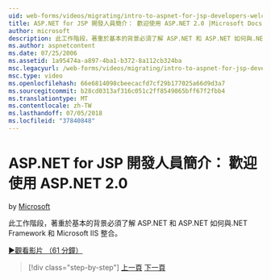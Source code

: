 ```yaml
---
uid: web-forms/videos/migrating/intro-to-aspnet-for-jsp-developers-welcome-to-aspnet-20
title: ASP.NET for JSP 開發人員簡介： 歡迎使用 ASP.NET 2.0 |Microsoft Docs
author: microsoft
description: 此工作階段，著重於基本的背景必須了解 ASP.NET 和 ASP.NET 如何與.NET Framework 和 Microsoft IIS 整合。
ms.author: aspnetcontent
ms.date: 07/25/2006
ms.assetid: 1a95474a-a897-4ba1-b372-8a112cb324ba
msc.legacyurl: /web-forms/videos/migrating/intro-to-aspnet-for-jsp-developers-welcome-to-aspnet-20
msc.type: video
ms.openlocfilehash: 66e6814098cbeecacfd7cf29b177025a66d9d3a7
ms.sourcegitcommit: b28cd0313af316c051c2ff8549865bff67f2fbb4
ms.translationtype: MT
ms.contentlocale: zh-TW
ms.lasthandoff: 07/05/2018
ms.locfileid: "37840848"
---
```

<a name="intro-to-aspnet-for-jsp-developers-welcome-to-aspnet-20"></a>ASP.NET for JSP 開發人員簡介： 歡迎使用 ASP.NET 2.0
====================
by [Microsoft](https://github.com/microsoft)

此工作階段，著重於基本的背景必須了解 ASP.NET 和 ASP.NET 如何與.NET Framework 和 Microsoft IIS 整合。

[&#9654;觀看影片 （61 分鐘）](https://channel9.msdn.com/Blogs/ASP-NET-Site-Videos/intro-to-aspnet-for-jsp-developers-welcome-to-aspnet-20)

> [!div class="step-by-step"]
> [上一頁](migrating-from-classic-asp-to-aspnet.md)
> [下一頁](intro-to-aspnet-for-jsp-developers-building-applications.md)
